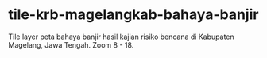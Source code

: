# tile-krb-magelangkab-bahaya-banjir
Tile layer peta bahaya banjir hasil kajian risiko bencana di Kabupaten Magelang, Jawa Tengah. Zoom 8 - 18.
